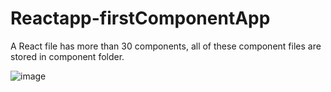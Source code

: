 # Reactapp-firstComponentApp

A React file has more than 30 components, all of these component files are stored in component folder.

![image](https://user-images.githubusercontent.com/111981040/210168896-a00a8514-e4b1-4212-9bb3-63e12ccf0286.png)


